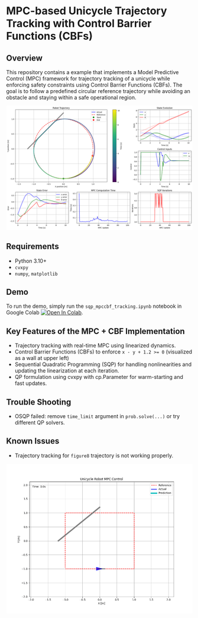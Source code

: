 # MPC-based Unicycle Trajectory Tracking with Control Barrier Functions (CBFs)
## Overview
This repository contains a example that implements a Model Predictive Control (MPC) framework for trajectory tracking of a unicycle while enforcing safety constraints using Control Barrier Functions (CBFs). The goal is to follow a predefined circular reference trajectory while avoiding an obstacle and staying within a safe operational region.

![](assets/mpccbf_tracking.png)

## Requirements
- Python 3.10+
- `cvxpy`
- `numpy`, `matplotlib`

## Demo
To run the demo, simply run the `sqp_mpccbf_tracking.ipynb` notebook in Google Colab [![Open In Colab](https://colab.research.google.com/assets/colab-badge.svg)](https://colab.research.google.com/github/shaoanlu/sqp_nmpc_cbf_cvxpy/blob/main/sqp_mpccbf_tracking.ipynb).

## Key Features of the MPC + CBF Implementation
- Trajectory tracking with real-time MPC using linearized dynamics.
- Control Barrier Functions (CBFs) to enforce  `x - y + 1.2 >= 0` (visualized as a wall at upper left)
- Sequential Quadratic Programming (SQP) for handling nonlinearities and updating the linearization at each iteration.
- QP formulation using cvxpy with cp.Parameter for warm-starting and fast updates.

## Trouble Shooting
- OSQP failed: remove `time_limit` argument in `prob.solve(...)` or try different QP solvers.

## Known Issues
- Trajectory tracking for `figure8` trajectory is not working properly.

![](assets/mpccbf_tracking_anim.gif)